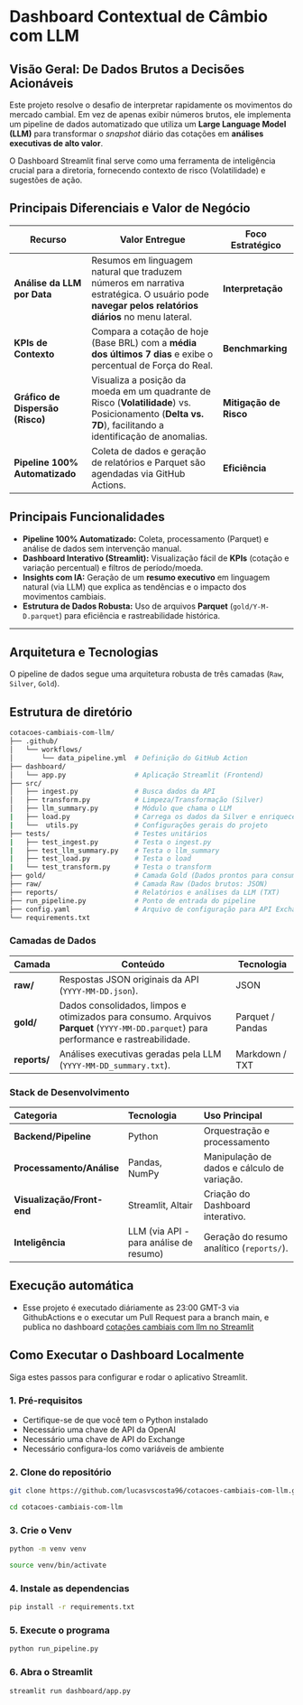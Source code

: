 #  Dashboard Contextual de Câmbio com LLM

## Visão Geral: De Dados Brutos a Decisões Acionáveis

Este projeto resolve o desafio de interpretar rapidamente os movimentos do mercado cambial. Em vez de apenas exibir números brutos, ele implementa um pipeline de dados automatizado que utiliza um **Large Language Model (LLM)** para transformar o *snapshot* diário das cotações em **análises executivas de alto valor**.

O Dashboard Streamlit final serve como uma ferramenta de inteligência crucial para a diretoria, fornecendo contexto de risco (Volatilidade) e sugestões de ação.

##  Principais Diferenciais e Valor de Negócio

| Recurso | Valor Entregue | Foco Estratégico | 
| ----- | ----- | ----- | 
| **Análise da LLM por Data** | Resumos em linguagem natural que traduzem números em narrativa estratégica. O usuário pode **navegar pelos relatórios diários** no menu lateral. | **Interpretação** | 
| **KPIs de Contexto** | Compara a cotação de hoje (Base BRL) com a **média dos últimos 7 dias** e exibe o percentual de Força do Real. | **Benchmarking** | 
| **Gráfico de Dispersão (Risco)** | Visualiza a posição da moeda em um quadrante de Risco (**Volatilidade**) vs. Posicionamento (**Delta vs. 7D**), facilitando a identificação de anomalias. | **Mitigação de Risco** | 
| **Pipeline 100% Automatizado** | Coleta de dados e geração de relatórios e Parquet são agendadas via GitHub Actions. | **Eficiência** | 

##  Principais Funcionalidades

- **Pipeline 100% Automatizado:** Coleta, processamento (Parquet) e análise de dados sem intervenção manual.
- **Dashboard Interativo (Streamlit):** Visualização fácil de **KPIs** (cotação e variação percentual) e filtros de período/moeda.
- **Insights com IA:** Geração de um **resumo executivo** em linguagem natural (via LLM) que explica as tendências e o impacto dos movimentos cambiais.
- **Estrutura de Dados Robusta:** Uso de arquivos **Parquet** (`gold/Y-M-D.parquet`) para eficiência e rastreabilidade histórica.

---

##  Arquitetura e Tecnologias

O pipeline de dados segue uma arquitetura robusta de três camadas (`Raw`, `Silver`, `Gold`).

## Estrutura de diretório

```bash
cotacoes-cambiais-com-llm/
├── .github/
│   └── workflows/
│       └── data_pipeline.yml  # Definição do GitHub Action
├── dashboard/
│   └── app.py                 # Aplicação Streamlit (Frontend)
├── src/
│   ├── ingest.py              # Busca dados da API
│   ├── transform.py           # Limpeza/Transformação (Silver)
│   ├── llm_summary.py         # Módulo que chama o LLM
|   ├── load.py                # Carrega os dados da Silver e enriquece para a Gold
|   └──  utils.py              # Configurações gerais do projeto
├── tests/                     # Testes unitários
|   ├── test_ingest.py         # Testa o ingest.py
|   ├── test_llm_summary.py    # Testa o llm_summary
|   ├── test_load.py           # Testa o load
|   └── test_transform.py      # Testa o transform
├── gold/                      # Camada Gold (Dados prontos para consumo: Parquet)
├── raw/                       # Camada Raw (Dados brutos: JSON)
├── reports/                   # Relatórios e análises da LLM (TXT)
├── run_pipeline.py            # Ponto de entrada do pipeline
├── config.yaml                # Arquivo de configuração para API Exchange
└── requirements.txt
```

### Camadas de Dados

| Camada | Conteúdo | Tecnologia | 
| ----- | ----- | ----- | 
| **raw/** | Respostas JSON originais da API (`YYYY-MM-DD.json`). | JSON | 
| **gold/** | Dados consolidados, limpos e otimizados para consumo. Arquivos **Parquet** (`YYYY-MM-DD.parquet`) para performance e rastreabilidade. | Parquet / Pandas | 
| **reports/** | Análises executivas geradas pela LLM (`YYYY-MM-DD_summary.txt`). | Markdown / TXT | 

### Stack de Desenvolvimento

| Categoria | Tecnologia | Uso Principal | 
| :--- | :--- | :--- | 
| **Backend/Pipeline** | Python | Orquestração e processamento | 
| **Processamento/Análise** | Pandas, NumPy | Manipulação de dados e cálculo de variação. | 
| **Visualização/Front-end** | Streamlit, Altair | Criação do Dashboard interativo. | 
| **Inteligência** | LLM (via API - para análise de resumo) | Geração do resumo analítico (`reports/`). | 


## Execução automática

- Esse projeto é executado diáriamente as 23:00 GMT-3 via GithubActions e o executar um Pull Request para a branch main, e publica no dashboard [cotações cambiais com llm no Streamlit](https://cotacoes-cambiais-com-llm-7xnwovurdlh4nrd6vcyg2f.streamlit.app/)


##  Como Executar o Dashboard Localmente

Siga estes passos para configurar e rodar o aplicativo Streamlit.

### 1. Pré-requisitos

- Certifique-se de que você tem o Python instalado
- Necessário uma chave de API da OpenAI
- Necessário uma chave de API do Exchange
- Necessário configura-los como variáveis de ambiente


### 2. Clone do repositório

```bash
git clone https://github.com/lucasvscosta96/cotacoes-cambiais-com-llm.git

cd cotacoes-cambiais-com-llm
```

### 3. Crie o Venv

```bash
python -m venv venv

source venv/bin/activate
```
### 4. Instale as dependencias

```bash
pip install -r requirements.txt
```

### 5. Execute o programa
```bash
python run_pipeline.py
```

### 6. Abra o Streamlit
```bash
streamlit run dashboard/app.py
```